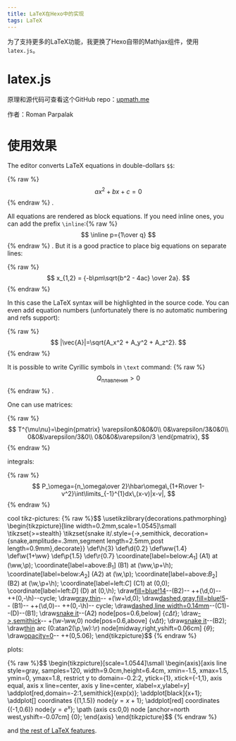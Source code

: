 ```yaml
---
title: LaTeX在Hexo中的实现
tags: LaTeX
---
```


<script type="text/javascript"src="https://i.upmath.me/latex.js "></script>

为了支持更多的LaTeX功能，我更换了Hexo自带的Mathjax组件，使用`latex.js`。
<!--more-->
# latex.js

原理和源代码可查看这个GitHub repo：[upmath.me](https://github.com/parpalak/upmath.me)

作者：Roman Parpalak

# 使用效果

The editor converts LaTeX equations in double-dollars `$$`: 

{% raw %} $$ ax^2+bx+c=0 $$ {% endraw %} .

 All equations are rendered as block equations. If you need inline ones, you can add the prefix `\inline`:{% raw %} $$ \inline p={1\over q} $$ {% endraw %} . But it is a good practice to place big equations on separate lines:

{% raw %} $$ x_{1,2} = {-b\pm\sqrt{b^2 - 4ac} \over 2a}. $$ {% endraw %} 

In this case the LaTeX syntax will be highlighted in the source code. You can even add equation numbers (unfortunately there is no automatic numbering and refs support):

{% raw %} $$ |\vec{A}|=\sqrt{A_x^2 + A_y^2 + A_z^2}. $$  {% endraw %} 

It is possible to write Cyrillic symbols in `\text` command: {% raw %} $$ Q_\text{плавления}>0 $$ {% endraw %} .

One can use matrices:

{% raw %} $$ T^{\mu\nu}=\begin{pmatrix}
\varepsilon&0&0&0\\
0&\varepsilon/3&0&0\\
0&0&\varepsilon/3&0\\
0&0&0&\varepsilon/3
\end{pmatrix}, $$ {% endraw %} 

integrals:

{% raw %} $$ P_\omega={n_\omega\over 2}\hbar\omega\,{1+R\over 1-v^2}\int\limits_{-1}^{1}dx\,(x-v)|x-v|, $$ {% endraw %} 

cool tikz-pictures:
{% raw %}$$ 
\usetikzlibrary{decorations.pathmorphing}
\begin{tikzpicture}[line width=0.2mm,scale=1.0545]\small
\tikzset{>=stealth}
\tikzset{snake it/.style={->,semithick,
decoration={snake,amplitude=.3mm,segment length=2.5mm,post length=0.9mm},decorate}}
\def\h{3}
\def\d{0.2}
\def\ww{1.4}
\def\w{1+\ww}
\def\p{1.5}
\def\r{0.7}
\coordinate[label=below:$A_1$] (A1) at (\ww,\p);
\coordinate[label=above:$B_1$] (B1) at (\ww,\p+\h);
\coordinate[label=below:$A_2$] (A2) at (\w,\p);
\coordinate[label=above:$B_2$] (B2) at (\w,\p+\h);
\coordinate[label=left:$C$] (C1) at (0,0);
\coordinate[label=left:$D$] (D) at (0,\h);
\draw[fill=blue!14](A2)--(B2)-- ++(\d,0)-- ++(0,-\h)--cycle;
\draw[gray,thin](C1)-- +(\w+\d,0);
\draw[dashed,gray,fill=blue!5](A1)-- (B1)-- ++(\d,0)-- ++(0,-\h)-- cycle;
\draw[dashed,line width=0.14mm](A1)--(C1)--(D)--(B1);
\draw[snake it](C1)--(A2) node[pos=0.6,below] {$c\Delta t$};
\draw[->,semithick](\ww,\p+0.44*\h)-- +(\w-\ww,0) node[pos=0.6,above] {$v\Delta t$};
\draw[snake it](D)--(B2);
\draw[thin](\r,0) arc (0:atan2(\p,\w):\r) node[midway,right,yshift=0.06cm] {$\theta$};
\draw[opacity=0](-0.40,-0.14)-- ++(0,5.06);
\end{tikzpicture}$$
{% endraw %}

plots:

{% raw %}$$
\begin{tikzpicture}[scale=1.0544]\small
\begin{axis}[axis line style=gray,
	samples=120,
	width=9.0cm,height=6.4cm,
	xmin=-1.5, xmax=1.5,
	ymin=0, ymax=1.8,
	restrict y to domain=-0.2:2,
	ytick={1},
	xtick={-1,1},
	axis equal,
	axis x line=center,
	axis y line=center,
	xlabel=$x$,ylabel=$y$]
\addplot[red,domain=-2:1,semithick]{exp(x)};
\addplot[black]{x+1};
\addplot[] coordinates {(1,1.5)} node{$y=x+1$};
\addplot[red] coordinates {(-1,0.6)} node{$y=e^x$};
\path (axis cs:0,0) node [anchor=north west,yshift=-0.07cm] {0};
\end{axis}
\end{tikzpicture}$$
{% endraw %}

and [the rest of LaTeX features](https://en.wikibooks.org/wiki/LaTeX/Mathematics).